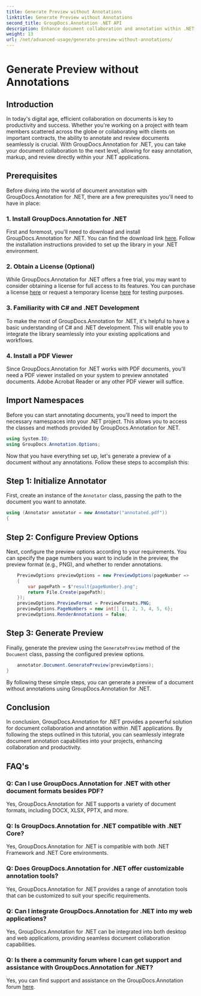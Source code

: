 ```yaml
---
title: Generate Preview without Annotations
linktitle: Generate Preview without Annotations
second_title: GroupDocs.Annotation .NET API
description: Enhance document collaboration and annotation within .NET applications using GroupDocs.Annotation for .NET. Easily annotate, mark up, and review documents with this powerful library.
weight: 13
url: /net/advanced-usage/generate-preview-without-annotations/
---
```


# Generate Preview without Annotations

## Introduction
In today's digital age, efficient collaboration on documents is key to productivity and success. Whether you're working on a project with team members scattered across the globe or collaborating with clients on important contracts, the ability to annotate and review documents seamlessly is crucial. With GroupDocs.Annotation for .NET, you can take your document collaboration to the next level, allowing for easy annotation, markup, and review directly within your .NET applications.
## Prerequisites
Before diving into the world of document annotation with GroupDocs.Annotation for .NET, there are a few prerequisites you'll need to have in place:
### 1. Install GroupDocs.Annotation for .NET
First and foremost, you'll need to download and install GroupDocs.Annotation for .NET. You can find the download link [here](https://releases.groupdocs.com/annotation/net/). Follow the installation instructions provided to set up the library in your .NET environment.
### 2. Obtain a License (Optional)
While GroupDocs.Annotation for .NET offers a free trial, you may want to consider obtaining a license for full access to its features. You can purchase a license [here](https://purchase.groupdocs.com/buy) or request a temporary license [here](https://purchase.groupdocs.com/temporary-license/) for testing purposes.
### 3. Familiarity with C# and .NET Development
To make the most of GroupDocs.Annotation for .NET, it's helpful to have a basic understanding of C# and .NET development. This will enable you to integrate the library seamlessly into your existing applications and workflows.
### 4. Install a PDF Viewer
Since GroupDocs.Annotation for .NET works with PDF documents, you'll need a PDF viewer installed on your system to preview annotated documents. Adobe Acrobat Reader or any other PDF viewer will suffice.

## Import Namespaces
Before you can start annotating documents, you'll need to import the necessary namespaces into your .NET project. This allows you to access the classes and methods provided by GroupDocs.Annotation for .NET.

```csharp
using System.IO;
using GroupDocs.Annotation.Options;
```

Now that you have everything set up, let's generate a preview of a document without any annotations. Follow these steps to accomplish this:
## Step 1: Initialize Annotator
First, create an instance of the `Annotator` class, passing the path to the document you want to annotate.
```csharp
using (Annotator annotator = new Annotator("annotated.pdf"))
{
```
## Step 2: Configure Preview Options
Next, configure the preview options according to your requirements. You can specify the page numbers you want to include in the preview, the preview format (e.g., PNG), and whether to render annotations.
```csharp
    PreviewOptions previewOptions = new PreviewOptions(pageNumber =>
    {
        var pagePath = $"result{pageNumber}.png";
        return File.Create(pagePath);
    });
    previewOptions.PreviewFormat = PreviewFormats.PNG;
    previewOptions.PageNumbers = new int[] {1, 2, 3, 4, 5, 6};
    previewOptions.RenderAnnotations = false;
```
## Step 3: Generate Preview
Finally, generate the preview using the `GeneratePreview` method of the `Document` class, passing the configured preview options.
```csharp
    annotator.Document.GeneratePreview(previewOptions);
}
```
By following these simple steps, you can generate a preview of a document without annotations using GroupDocs.Annotation for .NET.

## Conclusion
In conclusion, GroupDocs.Annotation for .NET provides a powerful solution for document collaboration and annotation within .NET applications. By following the steps outlined in this tutorial, you can seamlessly integrate document annotation capabilities into your projects, enhancing collaboration and productivity.
## FAQ's
### Q: Can I use GroupDocs.Annotation for .NET with other document formats besides PDF?
Yes, GroupDocs.Annotation for .NET supports a variety of document formats, including DOCX, XLSX, PPTX, and more.
### Q: Is GroupDocs.Annotation for .NET compatible with .NET Core?
Yes, GroupDocs.Annotation for .NET is compatible with both .NET Framework and .NET Core environments.
### Q: Does GroupDocs.Annotation for .NET offer customizable annotation tools?
Yes, GroupDocs.Annotation for .NET provides a range of annotation tools that can be customized to suit your specific requirements.
### Q: Can I integrate GroupDocs.Annotation for .NET into my web applications?
Yes, GroupDocs.Annotation for .NET can be integrated into both desktop and web applications, providing seamless document collaboration capabilities.
### Q: Is there a community forum where I can get support and assistance with GroupDocs.Annotation for .NET?
Yes, you can find support and assistance on the GroupDocs.Annotation forum [here](https://forum.groupdocs.com/c/annotation/10).
